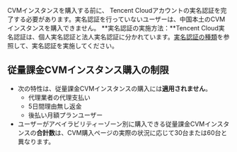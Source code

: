 CVMインスタンスを購入する前に、 Tencent Cloudアカウントの実名認証を完了する必要があります。実名認証を行っていないユーザーは、中国本土のCVMインスタンスを購入できません。
  **実名認証の実施方法：**Tencent Cloud実名認証は、個人実名認証と法人実名認証に分かれています。[実名認証の種類](https://intl.cloud.tencent.com/document/product/378/3629)を参照して、実名認証を実施してください。

## 従量課金CVMインスタンス購入の制限
 - 次の特性は、従量課金CVMインスタンスの購入には**適用されません**。
    - 代理業者の代理支払い
    - 5日間理由無し返金
    - 後払い月額プランユーザー
 - ユーザーがアベイラビリティーゾーン別に購入できる従量課金CVMインスタンスの**合計数**は、CVM購入ページの実際の状況に応じて30台または60台と異なります。 

